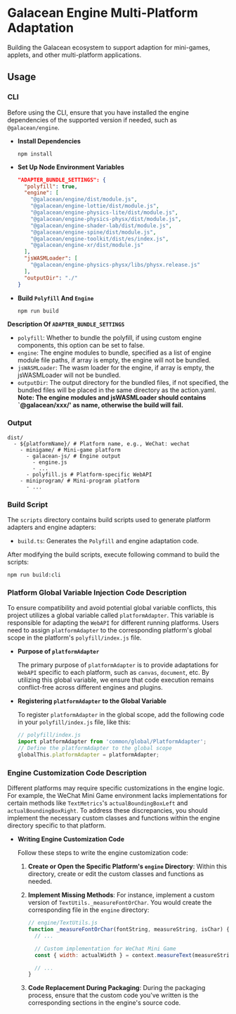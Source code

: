 # Galacean Engine Multi-Platform Adaptation

Building the Galacean ecosystem to support adaption for mini-games, applets, and other multi-platform applications.

## Usage

### CLI
Before using the CLI, ensure that you have installed the engine dependencies of the supported version if needed, such as `@galacean/engine`.

- **Install Dependencies**
  ```shell
  npm install
  ```

- **Set Up Node Environment Variables**
  ``` json
  "ADAPTER_BUNDLE_SETTINGS": {
    "polyfill": true,
    "engine": [
      "@galacean/engine/dist/module.js",
      "@galacean/engine-lottie/dist/module.js",
      "@galacean/engine-physics-lite/dist/module.js",
      "@galacean/engine-physics-physx/dist/module.js",
      "@galacean/engine-shader-lab/dist/module.js",
      "@galacean/engine-spine/dist/module.js",
      "@galacean/engine-toolkit/dist/es/index.js",
      "@galacean/engine-xr/dist/module.js"
    ],
    "jsWASMLoader": [
      "@galacean/engine-physics-physx/libs/physx.release.js"
    ],
    "outputDir": "./"
  }
  ```

- **Build `Polyfill` And `Engine`**
    ```shell
    npm run build
    ```

**Description Of `ADAPTER_BUNDLE_SETTINGS`**
- `polyfill`: Whether to bundle the polyfill, if using custom engine components, this option can be set to false.
- `engine`: The engine modules to bundle, specified as a list of engine module file paths, if array is empty, the engine will not be bundled.
- `jsWASMLoader`: The wasm loader for the engine, if array is empty, the jsWASMLoader will not be bundled.
- `outputDir`: The output directory for the bundled files, if not specified, the bundled files will be placed in the same directory as the action.yaml.
**Note: The engine modules and jsWASMLoader should contains `@galacean/xxx/' as name, otherwise the build will fail.**

### Output
```shell
dist/
  - ${platformName}/ # Platform name, e.g., WeChat: wechat
    - minigame/ # Mini-game platform
      - galacean-js/ # Engine output
        - engine.js
        - ...
      - polyfill.js # Platform-specific WebAPI
    - miniprogram/ # Mini-program platform
      - ...
```

### Build Script

The `scripts` directory contains build scripts used to generate platform adapters and engine adapters:
  - `build.ts`: Generates the `Polyfill` and engine adaptation code.

After modifying the build scripts, execute following command to build the scripts:
```shell
npm run build:cli
```

### Platform Global Variable Injection Code Description

To ensure compatibility and avoid potential global variable conflicts, this project utilizes a global variable called `platformAdapter`. This variable is responsible for adapting the `WebAPI` for different running platforms. Users need to assign `platformAdapter` to the corresponding platform's global scope in the platform's `polyfill/index.js` file.

- **Purpose of `platformAdapter`**

  The primary purpose of `platformAdapter` is to provide adaptations for `WebAPI` specific to each platform, such as `canvas`, `document`, etc. By utilizing this global variable, we ensure that code execution remains conflict-free across different engines and plugins.

- **Registering `platformAdapter` to the Global Variable**

  To register `platformAdapter` in the global scope, add the following code in your `polyfill/index.js` file, like this:

  ```javascript
  // polyfill/index.js
  import platformAdapter from 'common/global/PlatformAdapter';
  // Define the platformAdapter to the global scope
  globalThis.platformAdapter = platformAdapter;

### Engine Customization Code Description

Different platforms may require specific customizations in the engine logic. For example, the WeChat Mini Game environment lacks implementations for certain methods like `TextMetrics`'s `actualBoundingBoxLeft` and `actualBoundingBoxRight`. To address these discrepancies, you should implement the necessary custom classes and functions within the engine directory specific to that platform.

- **Writing Engine Customization Code**

  Follow these steps to write the engine customization code:

  1. **Create or Open the Specific Platform's `engine` Directory**: Within this directory, create or edit the custom classes and functions as needed.

  2. **Implement Missing Methods**: For instance, implement a custom version of `TextUtils._measureFontOrChar`. You would create the corresponding file in the `engine` directory:

      ```javascript
      // engine/TextUtils.js
      function _measureFontOrChar(fontString, measureString, isChar) {
        // ...

        // Custom implementation for WeChat Mini Game
        const { width: actualWidth } = context.measureText(measureString);

        // ...
      }
      ```

  3. **Code Replacement During Packaging**: During the packaging process, ensure that the custom code you've written is the corresponding sections in the engine's source code.
